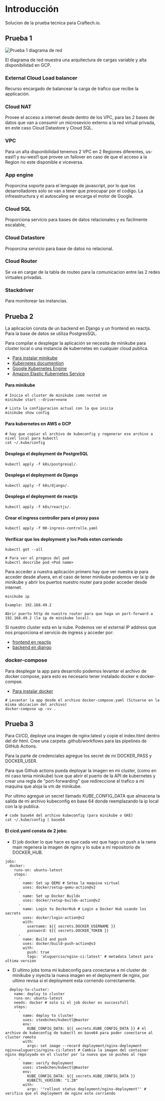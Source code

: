 

# Introducción

Solucion de la prueba tecnica para Craftech.io.

## Prueba 1

![Prueba 1 diagrama de red](https://raw.githubusercontent.com/axelluguercio/technical_interview/main/prueba1/chart.jpeg)

El diagrama de red muestra una arquitectura de cargas variable y alta disponibilidad en GCP.

### External Cloud Load balancer

Recurso encargado de balancear la carga de trafico que recibe la applicación.

### Cloud NAT

Provee el acceso a internet desde dentro de los VPC, para las 2 bases de datos que van a consumir un microsevicio externo a la red virtual privada, en este caso Cloud Datastore y Cloud SQL.

### VPC

Para un alta disponibilidad tenemos 2 VPC en 2 Regiones diferentes, us-east1 y eu-west1 que provee un failover en caso de que el acceso a la Region no este disponible e viceversa.

### App engine

Proporcina soporte para el lenguaje de javascript, por lo que los desarrolladores solo se van a tener que preocupar por el codigo. La infreastructura y el autoscaling se encarga el motor de Google.


### Cloud SQL

Proporciona servicio para bases de datos relacionales y es facilmente escalable,

### Cloud Datastore

Proporcina servicio para base de datos no relacional.

### Cloud Router

Se va en cargar de la tabla de routeo para la comunicacion entre las 2 redes virtuales privadas.

### Stackdriver

Para monitorear las instancias.

## Prueba 2

La aplicacíon consta de un backend en Django y un frontend en reactjs. Para la base de datos se utiliza PostgresSQL.

Para compilar e desplegar la aplicación se necesita de minikube para cluster local o una instancia de kubernetes en cualquier cloud publica.

- [Para instalar minikube](https://minikube.sigs.k8s.io/docs/start/)
- [Kubernetes documention](https://kubernetes.io/es/)
- [Google Kubernetes Engine](https://cloud.google.com/kubernetes-engine?hl=es/)
- [Amazon Elastic Kubernetes Service](https://aws.amazon.com/eks/)

#### Para minikube

```
# Inicia el cluster de minikube como nested vm
minikube start --driver=none

# Lista la configuracion actual con la que inicia
minikube show config

```

#### Para kubernetes en AWS o GCP

```
# hay que copiar el archivo de kubeconfig y regenerar ese archivo a nivel local para kubectl
cat ~/.kube/config

```

#### Desplega el deployment de PostgreSQL 

```
kubectl apply -f k8s/postgresql/.

```

#### Desplega el deployment de Django

```
kubectl apply -f k8s/django/.

```

#### Desplega el deployment de reactjs

```
kubectl apply -f k8s/reactjs/.

```

#### Crear el ingress controller para el proxy pass

```
kubectl apply -f 00-ingress-controlle.yaml

```

#### Verificar que los deployment y los Pods esten corriendo

```
kubectl get --all

# Para ver el progeso del pod
kubectl describe pod <Pod name>

```

Para acceder a nuestra aplicación primero hay que ver nuestra ip para acceder desde afuera, en el caso de tener minikube podemos ver la ip de minikube y abrir los puertos nuestro router para poder acceder desde internet.

```
minikube ip

Example: 192.168.49.2

Abrir puerto http de nuestro router para que haga un port-forward a 192.168.49.2 (la ip de minikube local).

```

Si nuestro cluster esta en la nube. Podemos ver el external IP address que nos proporciona el servicio de ingress y acceder por:

- [frontend en reactjs](http://<ingress-ip>/)
- [backend en django](http://<ingress-ip>/admin)

### docker-compose

Para desplegar la app para desarrollo podemos levantar el archivo de docker compose, para esto es necesario tener instalado docker e docker-compse.

- [Para instalar docker](https://docs.docker.com/)

```
# Levantar la app desde el archivo docker-compose.yaml (Situarse en la misma ubicacion del archivo)
docker-compose up -vv .

```

## Prueba 3

Para CI/CD, deploye una imagen de nginx:latest y copie el index.html dentro del dir html.
Cree una carpeta .github/workflows para las pipelines de GitHub Actions.

Para la parte de credenciales agregue los secret de mi DOCKER_PASS y DOCKER_USER.

Para que Github actions pueda deployar la imagen en mi cluster,
(como en mi caso tenia minikube) tuve que abrir el puerto de la API de kubernetes y crear una regla de "port-forwarding" que redireccione el trafico a mi maquina que aloja la vm de minikube.

Por ultimo agregue un secret llamado KUBE_CONFIG_DATA que almacena la salida de mi archivo kubeconfig en base 64 donde reemplazando la ip local con la ip publica.

```
# code base64 del archivo kubeconfig (para minikube o GKE)
cat ~/.kube/config | base64

```

#### El cicd.yaml consta de 2 jobs:

- El job docker lo que hace es que cada vez que hago un push a la rama main regenera la imagen de nginx y lo sube a mi repositorio de DOCKER_HUB.
```
jobs:
  docker:
    runs-on: ubuntu-latest
    steps:
      -
        name: Set up QEMU # Setea la maquina virtual
        uses: docker/setup-qemu-action@v2
      -
        name: Set up Docker Buildx 
        uses: docker/setup-buildx-action@v2
      -
        name: Login to DockerHub # Login a Docker Hub usando los secrets 
        uses: docker/login-action@v2
        with:
          username: ${{ secrets.DOCKER_USERNAME }}
          password: ${{ secrets.DOCKER_TOKEN }}
      -
        name: Build and push
        uses: docker/build-push-action@v3
        with:
          push: true
          tags: 'aluguercio/nginx-ci:latest' # metadata latest para ultima version

```

- El ultimo jobs toma mi kubeconfig para conectarse a mi cluster de minikube y inyecta la nueva imagen en el deployment de nginx, por ultimo revisa si el deployment esta corriendo correctamente.

```
  deploy-to-cluster:
    name: deploy to cluster
    runs-on: ubuntu-latest
    needs: docker # solo si el job docker es successfull
    steps:
      - 
        name: deploy to cluster
        uses: steebchen/kubectl@master
        env:
          KUBE_CONFIG_DATA: ${{ secrets.KUBE_CONFIG_DATA }} # el archivo de kubeconfig de kubectl en base64 para poder conectarse al cluster remoto
        with:
          args: set image --record deployment/nginx-deployment nginx=aluguercio/nginx-ci:latest # Cambia la imagen del container nginx deployado en el cluster por la nueva que se pusheo al repo
      - 
        name: verify deployment
        uses: steebchen/kubectl@master
        env:
          KUBE_CONFIG_DATA: ${{ secrets.KUBE_CONFIG_DATA }}
          KUBECTL_VERSION: "1.20"
        with:
          args: '"rollout status deployment/nginx-deployment"' # verifica que el deployment de nginx este corriendo

```





